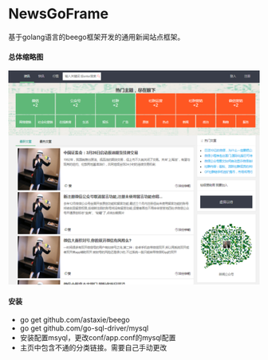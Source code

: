 # NewsGoFrame
基于golang语言的beego框架开发的通用新闻站点框架。


#### 总体缩略图
![](/static/images/home.png '主页预览图')
#### 安装
- go get github.com/astaxie/beego
- go get github.com/go-sql-driver/mysql
- 安装配置msyql，更改conf/app.conf的mysql配置
- 主页中包含不通的分类链接。需要自己手动更改
